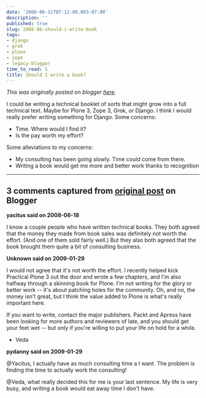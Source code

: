 ```yaml
---
date: '2008-06-11T07:12:00.003-07:00'
description: ''
published: true
slug: 2008-06-should-i-write-book
tags:
- django
- grok
- plone
- zope
- legacy-blogger
time_to_read: 5
title: Should I write a book?
---
```


*This was originally posted on blogger [here](https://pydanny.blogspot.com/2008/06/should-i-write-book.html)*.

I could be writing a technical booklet of sorts that might grow into a full technical text.  Maybe for Plone 3, Zope 3, Grok, or Django.  I think I would really prefer writing something for Django.  Some concerns:


- Time.  Where would I find it?
- Is the pay worth my effort?

Some alleviations to my concerns:


- My consulting has been going slowly.  Time could come from there.
- Writing a book would get me more and better work thanks to recognition



---

## 3 comments captured from [original post](https://pydanny.blogspot.com/2008/06/should-i-write-book.html) on Blogger

**yacitus said on 2008-06-18**

I know a couple people who have written technical books.  They both agreed that the money they made from book sales was definitely not worth the effort.  (And one of them sold fairly well.)  But they also both agreed that the book brought them quite a bit of consulting business.

**Unknown said on 2009-01-29**

I would not agree that it's not worth the effort. I recently helped kick Practical Plone 3 out the door and wrote a few chapters, and I'm also halfway through a skinning book for Plone. I'm not writing for the glory or better work -- it's about patching holes for the community. Oh, and no, the money isn't great, but I think the value added to Plone is what's really important here. 

If you want to write, contact the major publishers. Packt and Apress have been looking for more authors and reviewers of late, and you should get your feet wet -- but only if you're willing to put your life on hold for a while.

- Veda

**pydanny said on 2009-01-29**

@Yacitus, I actually have as much consulting time a I want. The problem is finding the time to actually work the consulting!

@Veda, what really decided this for me is your last sentence. My life is very busy, and writing a book would eat away time I don't have.

